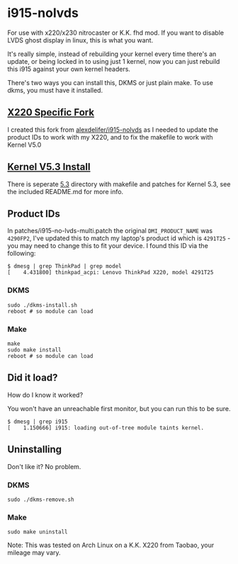 # i915-nolvds
For use with x220/x230 nitrocaster or K.K. fhd mod. If you want to disable LVDS ghost display in linux, this is what you want. 

It's really simple, instead of rebuilding your kernel every time there's an update, or being locked in to using just 1 kernel, now you can just rebuild this i915 against your own kernel headers.

There's two ways you can install this, DKMS or just plain make. To use dkms, you must have it installed.

## [X220 Specific Fork](https://github.com/dorianfm/i915-nolvds)

I created this fork from [alexdelifer/i915-nolvds](https://github.com/alexdelifer/i915-nolvds) as I needed to update the product IDs to work with my X220, and to fix the makefile to work with Kernel V5.0

## [Kernel V5.3 Install](https://github.com/dorianfm/i915-nolvds/tree/master/5.3)

There is seperate [5.3](https://github.com/dorianfm/i915-nolvds/tree/master/5.3) directory with makefile and patches for Kernel 5.3, see the included README.md for more info. 

## Product IDs

In patches/i915-no-lvds-multi.patch the original `DMI_PRODUCT_NAME` was `4290FP2`, I've updated this to match my laptop's product id which is `4291T25` - you may need to change this to fit your device. I found this ID via the following:

```
$ dmesg | grep ThinkPad | grep model
[    4.431800] thinkpad_acpi: Lenovo ThinkPad X220, model 4291T25
```

### DKMS

```
sudo ./dkms-install.sh
reboot # so module can load
```

### Make
```
make
sudo make install
reboot # so module can load
```
## Did it load?
How do I know it worked?

You won't have an unreachable first monitor, but you can run this to be sure.
``` 
$ dmesg | grep i915
[    1.150666] i915: loading out-of-tree module taints kernel.
```
## Uninstalling

Don't like it? No problem.

### DKMS
```
sudo ./dkms-remove.sh
```

### Make
```
sudo make uninstall
```

Note: This was tested on Arch Linux on a K.K. X220 from Taobao, your mileage may vary.
